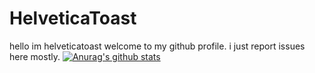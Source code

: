 # HelveticaToast
hello im helveticatoast welcome to my github profile. i just report issues here mostly.
[![Anurag's github stats](https://github-readme-stats.vercel.app/api?username=helveticatoast)](https://github.com/anuraghazra/github-readme-stats)
